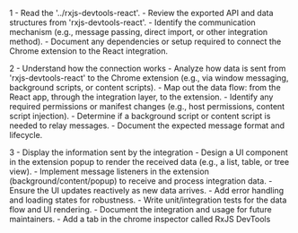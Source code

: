 1 - Read the '../rxjs-devtools-react'.
    - Review the exported API and data structures from 'rxjs-devtools-react'.
    - Identify the communication mechanism (e.g., message passing, direct import, or other integration method).
    - Document any dependencies or setup required to connect the Chrome extension to the React integration.

2 - Understand how the connection works
    - Analyze how data is sent from 'rxjs-devtools-react' to the Chrome extension (e.g., via window messaging, background scripts, or content scripts).
    - Map out the data flow: from the React app, through the integration layer, to the extension.
    - Identify any required permissions or manifest changes (e.g., host permissions, content script injection).
    - Determine if a background script or content script is needed to relay messages.
    - Document the expected message format and lifecycle.

3 - Display the information sent by the integration
    - Design a UI component in the extension popup to render the received data (e.g., a list, table, or tree view).
    - Implement message listeners in the extension (background/content/popup) to receive and process integration data.
    - Ensure the UI updates reactively as new data arrives.
    - Add error handling and loading states for robustness.
    - Write unit/integration tests for the data flow and UI rendering.
    - Document the integration and usage for future maintainers.
    - Add a tab in the chrome inspector called RxJS DevTools
